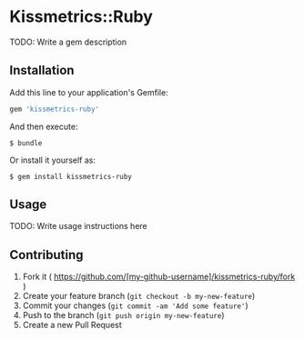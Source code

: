 # Kissmetrics::Ruby

TODO: Write a gem description

## Installation

Add this line to your application's Gemfile:

```ruby
gem 'kissmetrics-ruby'
```

And then execute:

    $ bundle

Or install it yourself as:

    $ gem install kissmetrics-ruby

## Usage

TODO: Write usage instructions here

## Contributing

1. Fork it ( https://github.com/[my-github-username]/kissmetrics-ruby/fork )
2. Create your feature branch (`git checkout -b my-new-feature`)
3. Commit your changes (`git commit -am 'Add some feature'`)
4. Push to the branch (`git push origin my-new-feature`)
5. Create a new Pull Request
